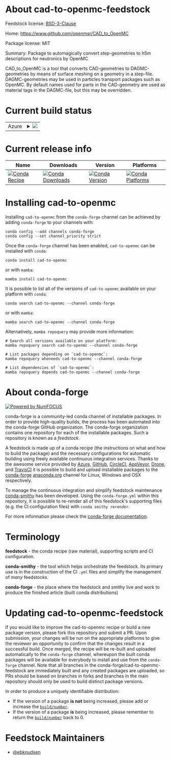 About cad-to-openmc-feedstock
=============================

Feedstock license: [BSD-3-Clause](https://github.com/conda-forge/cad-to-openmc-feedstock/blob/main/LICENSE.txt)

Home: https://www.github.com/openmsr/CAD_to_OpenMC

Package license: MIT

Summary: Package to automagically convert step-geometries to h5m descriptions for neutronics by OpenMC

CAD_to_OpenMC is a tool that converts CAD-geometries to DAGMC-geometries by means of surface meshing
on a geometry in a step-file.
DAGMC-geometries may be used in particles transport packages such as OpenMC.
By default names used for parts in the CAD-geometry are used as material tags in the DAGMC-file, but this
may be overridden.


Current build status
====================


<table>
    
  <tr>
    <td>Azure</td>
    <td>
      <details>
        <summary>
          <a href="https://dev.azure.com/conda-forge/feedstock-builds/_build/latest?definitionId=22020&branchName=main">
            <img src="https://dev.azure.com/conda-forge/feedstock-builds/_apis/build/status/cad-to-openmc-feedstock?branchName=main">
          </a>
        </summary>
        <table>
          <thead><tr><th>Variant</th><th>Status</th></tr></thead>
          <tbody><tr>
              <td>linux_64_numpy1.22python3.10.____cpython</td>
              <td>
                <a href="https://dev.azure.com/conda-forge/feedstock-builds/_build/latest?definitionId=22020&branchName=main">
                  <img src="https://dev.azure.com/conda-forge/feedstock-builds/_apis/build/status/cad-to-openmc-feedstock?branchName=main&jobName=linux&configuration=linux%20linux_64_numpy1.22python3.10.____cpython" alt="variant">
                </a>
              </td>
            </tr><tr>
              <td>linux_64_numpy1.22python3.9.____cpython</td>
              <td>
                <a href="https://dev.azure.com/conda-forge/feedstock-builds/_build/latest?definitionId=22020&branchName=main">
                  <img src="https://dev.azure.com/conda-forge/feedstock-builds/_apis/build/status/cad-to-openmc-feedstock?branchName=main&jobName=linux&configuration=linux%20linux_64_numpy1.22python3.9.____cpython" alt="variant">
                </a>
              </td>
            </tr><tr>
              <td>linux_64_numpy1.23python3.11.____cpython</td>
              <td>
                <a href="https://dev.azure.com/conda-forge/feedstock-builds/_build/latest?definitionId=22020&branchName=main">
                  <img src="https://dev.azure.com/conda-forge/feedstock-builds/_apis/build/status/cad-to-openmc-feedstock?branchName=main&jobName=linux&configuration=linux%20linux_64_numpy1.23python3.11.____cpython" alt="variant">
                </a>
              </td>
            </tr>
          </tbody>
        </table>
      </details>
    </td>
  </tr>
</table>

Current release info
====================

| Name | Downloads | Version | Platforms |
| --- | --- | --- | --- |
| [![Conda Recipe](https://img.shields.io/badge/recipe-cad--to--openmc-green.svg)](https://anaconda.org/conda-forge/cad-to-openmc) | [![Conda Downloads](https://img.shields.io/conda/dn/conda-forge/cad-to-openmc.svg)](https://anaconda.org/conda-forge/cad-to-openmc) | [![Conda Version](https://img.shields.io/conda/vn/conda-forge/cad-to-openmc.svg)](https://anaconda.org/conda-forge/cad-to-openmc) | [![Conda Platforms](https://img.shields.io/conda/pn/conda-forge/cad-to-openmc.svg)](https://anaconda.org/conda-forge/cad-to-openmc) |

Installing cad-to-openmc
========================

Installing `cad-to-openmc` from the `conda-forge` channel can be achieved by adding `conda-forge` to your channels with:

```
conda config --add channels conda-forge
conda config --set channel_priority strict
```

Once the `conda-forge` channel has been enabled, `cad-to-openmc` can be installed with `conda`:

```
conda install cad-to-openmc
```

or with `mamba`:

```
mamba install cad-to-openmc
```

It is possible to list all of the versions of `cad-to-openmc` available on your platform with `conda`:

```
conda search cad-to-openmc --channel conda-forge
```

or with `mamba`:

```
mamba search cad-to-openmc --channel conda-forge
```

Alternatively, `mamba repoquery` may provide more information:

```
# Search all versions available on your platform:
mamba repoquery search cad-to-openmc --channel conda-forge

# List packages depending on `cad-to-openmc`:
mamba repoquery whoneeds cad-to-openmc --channel conda-forge

# List dependencies of `cad-to-openmc`:
mamba repoquery depends cad-to-openmc --channel conda-forge
```


About conda-forge
=================

[![Powered by
NumFOCUS](https://img.shields.io/badge/powered%20by-NumFOCUS-orange.svg?style=flat&colorA=E1523D&colorB=007D8A)](https://numfocus.org)

conda-forge is a community-led conda channel of installable packages.
In order to provide high-quality builds, the process has been automated into the
conda-forge GitHub organization. The conda-forge organization contains one repository
for each of the installable packages. Such a repository is known as a *feedstock*.

A feedstock is made up of a conda recipe (the instructions on what and how to build
the package) and the necessary configurations for automatic building using freely
available continuous integration services. Thanks to the awesome service provided by
[Azure](https://azure.microsoft.com/en-us/services/devops/), [GitHub](https://github.com/),
[CircleCI](https://circleci.com/), [AppVeyor](https://www.appveyor.com/),
[Drone](https://cloud.drone.io/welcome), and [TravisCI](https://travis-ci.com/)
it is possible to build and upload installable packages to the
[conda-forge](https://anaconda.org/conda-forge) [anaconda.org](https://anaconda.org/)
channel for Linux, Windows and OSX respectively.

To manage the continuous integration and simplify feedstock maintenance
[conda-smithy](https://github.com/conda-forge/conda-smithy) has been developed.
Using the ``conda-forge.yml`` within this repository, it is possible to re-render all of
this feedstock's supporting files (e.g. the CI configuration files) with ``conda smithy rerender``.

For more information please check the [conda-forge documentation](https://conda-forge.org/docs/).

Terminology
===========

**feedstock** - the conda recipe (raw material), supporting scripts and CI configuration.

**conda-smithy** - the tool which helps orchestrate the feedstock.
                   Its primary use is in the construction of the CI ``.yml`` files
                   and simplify the management of *many* feedstocks.

**conda-forge** - the place where the feedstock and smithy live and work to
                  produce the finished article (built conda distributions)


Updating cad-to-openmc-feedstock
================================

If you would like to improve the cad-to-openmc recipe or build a new
package version, please fork this repository and submit a PR. Upon submission,
your changes will be run on the appropriate platforms to give the reviewer an
opportunity to confirm that the changes result in a successful build. Once
merged, the recipe will be re-built and uploaded automatically to the
`conda-forge` channel, whereupon the built conda packages will be available for
everybody to install and use from the `conda-forge` channel.
Note that all branches in the conda-forge/cad-to-openmc-feedstock are
immediately built and any created packages are uploaded, so PRs should be based
on branches in forks and branches in the main repository should only be used to
build distinct package versions.

In order to produce a uniquely identifiable distribution:
 * If the version of a package **is not** being increased, please add or increase
   the [``build/number``](https://docs.conda.io/projects/conda-build/en/latest/resources/define-metadata.html#build-number-and-string).
 * If the version of a package **is** being increased, please remember to return
   the [``build/number``](https://docs.conda.io/projects/conda-build/en/latest/resources/define-metadata.html#build-number-and-string)
   back to 0.

Feedstock Maintainers
=====================

* [@ebknudsen](https://github.com/ebknudsen/)

